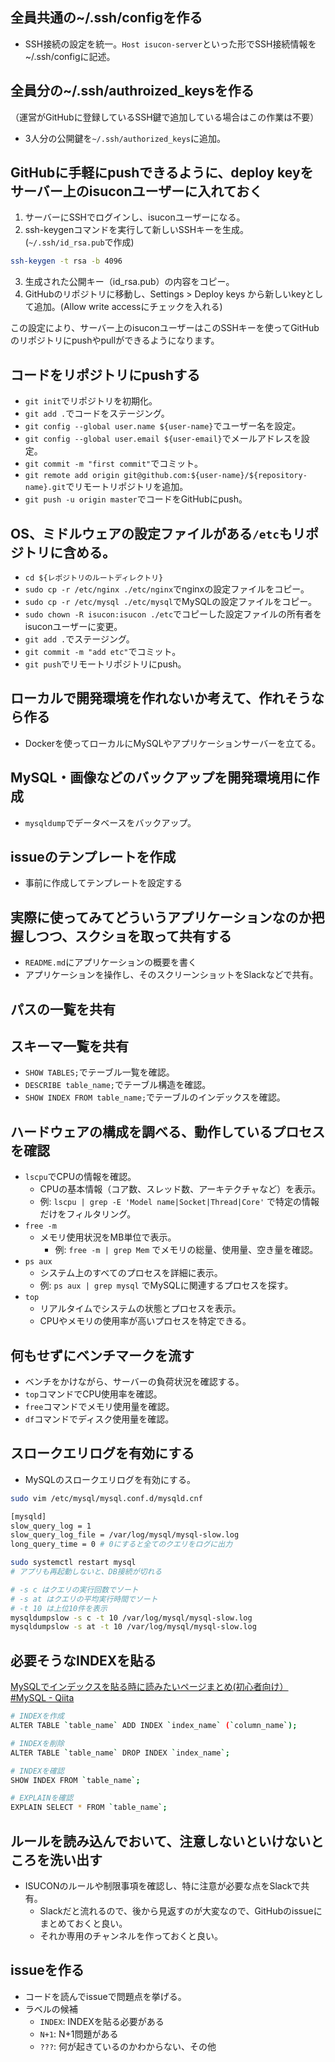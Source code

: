 ## 全員共通の~/.ssh/configを作る
- SSH接続の設定を統一。`Host isucon-server`といった形でSSH接続情報を~/.ssh/configに記述。

## 全員分の~/.ssh/authroized_keysを作る
（運営がGitHubに登録しているSSH鍵で追加している場合はこの作業は不要）
- 3人分の公開鍵を`~/.ssh/authorized_keys`に追加。

## GitHubに手軽にpushできるように、deploy keyをサーバー上のisuconユーザーに入れておく
1. サーバーにSSHでログインし、isuconユーザーになる。
2. ssh-keygenコマンドを実行して新しいSSHキーを生成。(`~/.ssh/id_rsa.pub`で作成)
```bash
ssh-keygen -t rsa -b 4096
```
3. 生成された公開キー（id_rsa.pub）の内容をコピー。
4. GitHubのリポジトリに移動し、Settings > Deploy keys から新しいkeyとして追加。(Allow write accessにチェックを入れる)

この設定により、サーバー上のisuconユーザーはこのSSHキーを使ってGitHubのリポジトリにpushやpullができるようになります。

## コードをリポジトリにpushする
- `git init`でリポジトリを初期化。
- `git add .`でコードをステージング。
- `git config --global user.name ${user-name}`でユーザー名を設定。
- `git config --global user.email ${user-email}`でメールアドレスを設定。
- `git commit -m "first commit"`でコミット。
- `git remote add origin git@github.com:${user-name}/${repository-name}.git`でリモートリポジトリを追加。
- `git push -u origin master`でコードをGitHubにpush。

## OS、ミドルウェアの設定ファイルがある`/etc`もリポジトリに含める。

- `cd ${レポジトリのルートディレクトリ}`
- `sudo cp -r /etc/nginx ./etc/nginx`でnginxの設定ファイルをコピー。
- `sudo cp -r /etc/mysql ./etc/mysql`でMySQLの設定ファイルをコピー。
- `sudo chown -R isucon:isucon ./etc`でコピーした設定ファイルの所有者をisuconユーザーに変更。
- `git add .`でステージング。
- `git commit -m "add etc"`でコミット。
- `git push`でリモートリポジトリにpush。

## ローカルで開発環境を作れないか考えて、作れそうなら作る
- Dockerを使ってローカルにMySQLやアプリケーションサーバーを立てる。

## MySQL・画像などのバックアップを開発環境用に作成
- `mysqldump`でデータベースをバックアップ。

## issueのテンプレートを作成
- 事前に作成してテンプレートを設定する

## 実際に使ってみてどういうアプリケーションなのか把握しつつ、スクショを取って共有する
- `README.md`にアプリケーションの概要を書く
- アプリケーションを操作し、そのスクリーンショットをSlackなどで共有。

## パスの一覧を共有

## スキーマ一覧を共有
- `SHOW TABLES;`でテーブル一覧を確認。
- `DESCRIBE table_name;`でテーブル構造を確認。
- `SHOW INDEX FROM table_name;`でテーブルのインデックスを確認。

## ハードウェアの構成を調べる、動作しているプロセスを確認
- `lscpu`でCPUの情報を確認。
  - CPUの基本情報（コア数、スレッド数、アーキテクチャなど）を表示。
  - 例: `lscpu | grep -E 'Model name|Socket|Thread|Core'` で特定の情報だけをフィルタリング。
- `free -m`
  - メモリ使用状況をMB単位で表示。
    - 例: `free -m | grep Mem` でメモリの総量、使用量、空き量を確認。
- `ps aux`
  - システム上のすべてのプロセスを詳細に表示。
  - 例: `ps aux | grep mysql` でMySQLに関連するプロセスを探す。
- `top`
  - リアルタイムでシステムの状態とプロセスを表示。
  - CPUやメモリの使用率が高いプロセスを特定できる。

## 何もせずにベンチマークを流す
- ベンチをかけながら、サーバーの負荷状況を確認する。
- `top`コマンドでCPU使用率を確認。
- `free`コマンドでメモリ使用量を確認。
- `df`コマンドでディスク使用量を確認。

## スロークエリログを有効にする
- MySQLのスロークエリログを有効にする。

```bash
sudo vim /etc/mysql/mysql.conf.d/mysqld.cnf
```

```bash
[mysqld]
slow_query_log = 1
slow_query_log_file = /var/log/mysql/mysql-slow.log
long_query_time = 0 # 0にすると全てのクエリをログに出力
```

```bash
sudo systemctl restart mysql
# アプリも再起動しないと、DB接続が切れる
```

```bash
# -s c はクエリの実行回数でソート
# -s at はクエリの平均実行時間でソート
# -t 10 は上位10件を表示
mysqldumpslow -s c -t 10 /var/log/mysql/mysql-slow.log 
mysqldumpslow -s at -t 10 /var/log/mysql/mysql-slow.log
```

## 必要そうなINDEXを貼る

[MySQLでインデックスを貼る時に読みたいページまとめ(初心者向け） #MySQL - Qiita](https://qiita.com/C058/items/1c9c57f634ebf54d99bb)

```bash
# INDEXを作成
ALTER TABLE `table_name` ADD INDEX `index_name` (`column_name`);

# INDEXを削除
ALTER TABLE `table_name` DROP INDEX `index_name`;

# INDEXを確認
SHOW INDEX FROM `table_name`;

# EXPLAINを確認
EXPLAIN SELECT * FROM `table_name`;
```

## ルールを読み込んでおいて、注意しないといけないところを洗い出す
- ISUCONのルールや制限事項を確認し、特に注意が必要な点をSlackで共有。
  - Slackだと流れるので、後から見返すのが大変なので、GitHubのissueにまとめておくと良い。
  - それか専用のチャンネルを作っておくと良い。

## issueを作る
- コードを読んでissueで問題点を挙げる。
- ラベルの候補
  - `INDEX`: INDEXを貼る必要がある
  - `N+1`: N+1問題がある
  - `???`: 何が起きているのかわからない、その他
